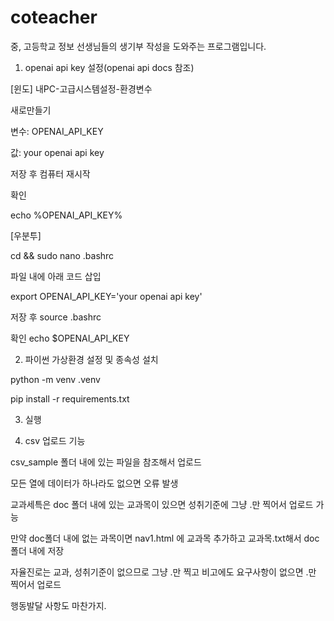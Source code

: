 # coteacher
중, 고등학교 정보 선생님들의 생기부 작성을 도와주는 프로그램입니다.

1. openai api key 설정(openai api docs 참조)

[윈도]
내PC-고급시스템설정-환경변수

새로만들기

변수: OPENAI_API_KEY

값: your openai api key

저장 후 컴퓨터 재시작


확인

echo %OPENAI_API_KEY%


[우분투]

cd && sudo nano .bashrc

파일 내에 아래 코드 삽입

export OPENAI_API_KEY='your openai api key'


저장 후 source .bashrc

확인 echo $OPENAI_API_KEY


2. 파이썬 가상환경 설정 및 종속성 설치

python -m venv .venv

pip install -r requirements.txt


3. 실행

4. csv 업로드 기능

csv_sample 폴더 내에 있는 파일을 참조해서 업로드

모든 열에 데이터가 하나라도 없으면 오류 발생


교과세특은 doc 폴더 내에 있는 교과목이 있으면 성취기준에 그냥 .만 찍어서 업로드 가능

만약 doc폴더 내에 없는 과목이면 nav1.html 에 교과목 추가하고 교과목.txt해서 doc폴더 내에 저장


자율진로는 교과, 성취기준이 없으므로 그냥 .만 찍고 비고에도 요구사항이 없으면 .만 찍어서 업로드


행동발달 사항도 마찬가지.